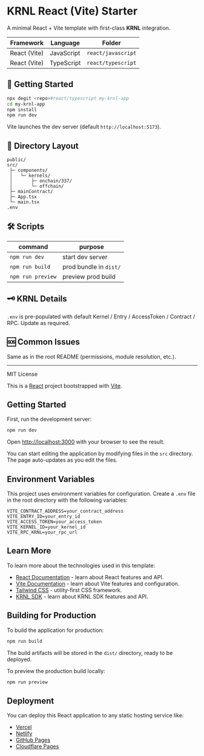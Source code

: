 # KRNL React (Vite) Starter

A minimal React + Vite template with first-class **KRNL** integration.

| Framework | Language | Folder |
|-----------|----------|--------|
| React (Vite) | JavaScript | `react/javascript` |
| React (Vite) | TypeScript | `react/typescript` |

## 🚀 Getting Started

```bash
npx degit <repo>#react/typescript my-krnl-app
cd my-krnl-app
npm install
npm run dev
```
Vite launches the dev server (default `http://localhost:5173`).

## 🔖 Directory Layout

```
public/
src/
 ├─ components/
 │   └─ kernels/
 │       ├─ onchain/337/
 │       └─ offchain/
 ├─ mainContract/
 ├─ App.tsx
 └─ main.tsx
.env
```

## 🛠 Scripts

| command | purpose |
|---------|---------|
| `npm run dev` | start dev server |
| `npm run build` | prod bundle in `dist/` |
| `npm run preview` | preview prod build |

## 🗝 KRNL Details

`.env` is pre-populated with default Kernel / Entry / AccessToken / Contract / RPC. Update as required.

## 🆘 Common Issues

Same as in the root README (permissions, module resolution, etc.).

---

MIT License

This is a [React](https://reactjs.org) project bootstrapped with [Vite](https://vitejs.dev).

## Getting Started

First, run the development server:

```bash
npm run dev
```

Open [http://localhost:3000](http://localhost:3000) with your browser to see the result.

You can start editing the application by modifying files in the `src` directory. The page auto-updates as you edit the files.

## Environment Variables

This project uses environment variables for configuration. Create a `.env` file in the root directory with the following variables:

```
VITE_CONTRACT_ADDRESS=your_contract_address
VITE_ENTRY_ID=your_entry_id
VITE_ACCESS_TOKEN=your_access_token
VITE_KERNEL_ID=your_kernel_id
VITE_RPC_KRNL=your_rpc_url
```

## Learn More

To learn more about the technologies used in this template:

- [React Documentation](https://react.dev) - learn about React features and API.
- [Vite Documentation](https://vitejs.dev/guide/) - learn about Vite features and configuration.
- [Tailwind CSS](https://tailwindcss.com/docs) - utility-first CSS framework.
- [KRNL SDK](https://docs.krnl.xyz) - learn about KRNL SDK features and API.

## Building for Production

To build the application for production:

```bash
npm run build
```

The build artifacts will be stored in the `dist/` directory, ready to be deployed.

To preview the production build locally:

```bash
npm run preview
```

## Deployment

You can deploy this React application to any static hosting service like:

- [Vercel](https://vercel.com)
- [Netlify](https://netlify.com)
- [GitHub Pages](https://pages.github.com)
- [Cloudflare Pages](https://pages.cloudflare.com)
